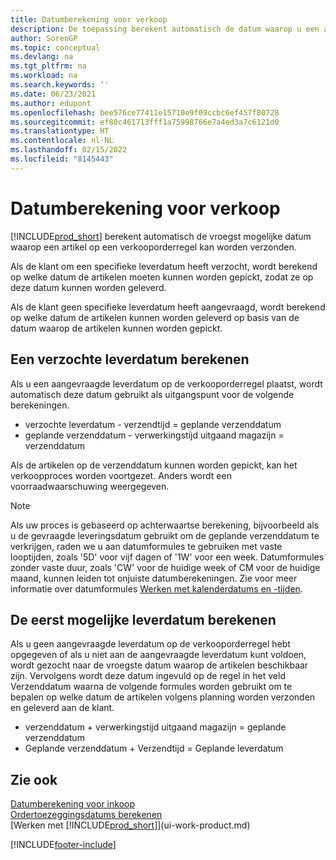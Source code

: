 ```yaml
---
title: Datumberekening voor verkoop
description: De toepassing berekent automatisch de datum waarop u een artikel moet bestellen zodat u het op een bepaalde datum in voorraad hebt en beschikbaar hebt voor picken.
author: SorenGP
ms.topic: conceptual
ms.devlang: na
ms.tgt_pltfrm: na
ms.workload: na
ms.search.keywords: ''
ms.date: 06/23/2021
ms.author: edupont
ms.openlocfilehash: bee576ce77411e15710e9f09ccbc6ef457f80728
ms.sourcegitcommit: ef80c461713fff1a75998766e7a4ed3a7c6121d0
ms.translationtype: HT
ms.contentlocale: nl-NL
ms.lasthandoff: 02/15/2022
ms.locfileid: "8145443"
---
```

# <a name="date-calculation-for-sales"></a>Datumberekening voor verkoop
[!INCLUDE[prod_short](includes/prod_short.md)] berekent automatisch de vroegst mogelijke datum waarop een artikel op een verkooporderregel kan worden verzonden.

Als de klant om een specifieke leverdatum heeft verzocht, wordt berekend op welke datum de artikelen moeten kunnen worden gepickt, zodat ze op deze datum kunnen worden geleverd.

Als de klant geen specifieke leverdatum heeft aangevraagd, wordt berekend op welke datum de artikelen kunnen worden geleverd op basis van de datum waarop de artikelen kunnen worden gepickt.

## <a name="calculating-a-requested-delivery-date"></a>Een verzochte leverdatum berekenen
Als u een aangevraagde leverdatum op de verkooporderregel plaatst, wordt automatisch deze datum gebruikt als uitgangspunt voor de volgende berekeningen.

- verzochte leverdatum - verzendtijd = geplande verzenddatum
- geplande verzenddatum - verwerkingstijd uitgaand magazijn = verzenddatum

Als de artikelen op de verzenddatum kunnen worden gepickt, kan het verkoopproces worden voortgezet. Anders wordt een voorraadwaarschuwing weergegeven.

> [!Note]
> Als uw proces is gebaseerd op achterwaartse berekening, bijvoorbeeld als u de gevraagde leveringsdatum gebruikt om de geplande verzenddatum te verkrijgen, raden we u aan datumformules te gebruiken met vaste looptijden, zoals '5D' voor vijf dagen of '1W' voor een week. Datumformules zonder vaste duur, zoals 'CW' voor de huidige week of CM voor de huidige maand, kunnen leiden tot onjuiste datumberekeningen. Zie voor meer informatie over datumformules [Werken met kalenderdatums en -tijden](ui-enter-date-ranges.md).

## <a name="calculating-the-earliest-possible-delivery-date"></a>De eerst mogelijke leverdatum berekenen
Als u geen aangevraagde leverdatum op de verkooporderregel hebt opgegeven of als u niet aan de aangevraagde leverdatum kunt voldoen, wordt gezocht naar de vroegste datum waarop de artikelen beschikbaar zijn. Vervolgens wordt deze datum ingevuld op de regel in het veld Verzenddatum waarna de volgende formules worden gebruikt om te bepalen op welke datum de artikelen volgens planning worden verzonden en geleverd aan de klant.

- verzenddatum + verwerkingstijd uitgaand magazijn = geplande verzenddatum
- Geplande verzenddatum + Verzendtijd = Geplande leverdatum


## <a name="see-also"></a>Zie ook  
 [Datumberekening voor inkoop](purchasing-date-calculation-for-purchases.md)   
 [Ordertoezeggingsdatums berekenen](sales-how-to-calculate-order-promising-dates.md)  
 [Werken met [!INCLUDE[prod_short](includes/prod_short.md)]](ui-work-product.md)


[!INCLUDE[footer-include](includes/footer-banner.md)]